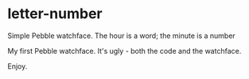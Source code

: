 # letter-number
Simple Pebble watchface. The hour is a word; the minute is a number

My first Pebble watchface. It's ugly - both the code and the watchface.

Enjoy.
